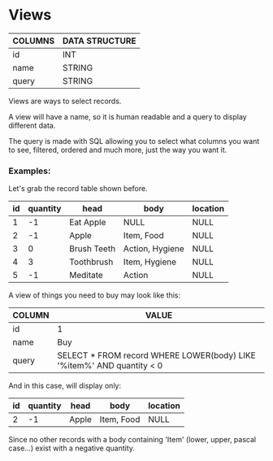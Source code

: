 # Views

| COLUMNS | DATA STRUCTURE |
| ------- | -------------- |
| id      | INT            |
| name    | STRING         |
| query   | STRING         |

Views are ways to select records.

A view will have a name, so it is human readable and a query to display different data.

The query is made with SQL allowing you to select what columns you want to see, filtered, ordered and much more, just the way you want it.

### Examples:

Let's grab the record table shown before.

| id  | quantity | head        | body            | location |
| --- | -------- | ----------- | --------------- | -------- |
| 1   | -1       | Eat Apple   | NULL            | NULL     |
| 2   | -1       | Apple       | Item, Food      | NULL     |
| 3   | 0        | Brush Teeth | Action, Hygiene | NULL     |
| 4   | 3        | Toothbrush  | Item, Hygiene   | NULL     |
| 5   | -1       | Meditate    | Action          | NULL     |

A view of things you need to buy may look like this:

| COLUMN | VALUE                                                                  |
| ------ | ---------------------------------------------------------------------- |
| id     | 1                                                                      |
| name   | Buy                                                                    |
| query  | SELECT \* FROM record WHERE LOWER(body) LIKE '%item%' AND quantity < 0 |

And in this case, will display only:

| id  | quantity | head  | body       | location |
| --- | -------- | ----- | ---------- | -------- |
| 2   | -1       | Apple | Item, Food | NULL     |

Since no other records with a body containing 'Item' (lower, upper, pascal case...) exist with a negative quantity.
